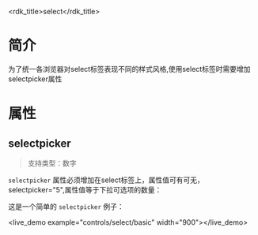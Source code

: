 <rdk_title>select</rdk_title>

# 简介 #

为了统一各浏览器对select标签表现不同的样式风格,使用select标签时需要增加selectpicker属性

# 属性 #

## selectpicker ##
> 支持类型：数字

`selectpicker` 属性必须增加在select标签上，属性值可有可无，selectpicker="5",属性值等于下拉可选项的数量：

这是一个简单的 `selectpicker` 例子：

<live_demo example="controls/select/basic" width="900"></live_demo>


